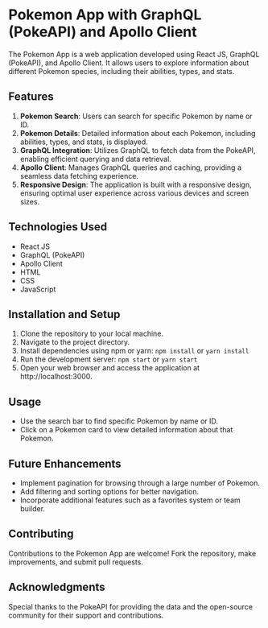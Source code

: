 # Pokemon App with GraphQL (PokeAPI) and Apollo Client

The Pokemon App is a web application developed using React JS, GraphQL (PokeAPI), and Apollo Client. It allows users to explore information about different Pokemon species, including their abilities, types, and stats.

## Features

1. **Pokemon Search**: Users can search for specific Pokemon by name or ID.
2. **Pokemon Details**: Detailed information about each Pokemon, including abilities, types, and stats, is displayed.
3. **GraphQL Integration**: Utilizes GraphQL to fetch data from the PokeAPI, enabling efficient querying and data retrieval.
4. **Apollo Client**: Manages GraphQL queries and caching, providing a seamless data fetching experience.
5. **Responsive Design**: The application is built with a responsive design, ensuring optimal user experience across various devices and screen sizes.

## Technologies Used

- React JS
- GraphQL (PokeAPI)
- Apollo Client
- HTML
- CSS
- JavaScript

## Installation and Setup

1. Clone the repository to your local machine.
2. Navigate to the project directory.
3. Install dependencies using npm or yarn:
`npm install`
or
`yarn install`
4. Run the development server:
`npm start`
or
`yarn start`
5. Open your web browser and access the application at http://localhost:3000.

## Usage

- Use the search bar to find specific Pokemon by name or ID.
- Click on a Pokemon card to view detailed information about that Pokemon.

## Future Enhancements

- Implement pagination for browsing through a large number of Pokemon.
- Add filtering and sorting options for better navigation.
- Incorporate additional features such as a favorites system or team builder.

## Contributing

Contributions to the Pokemon App are welcome! Fork the repository, make improvements, and submit pull requests.

## Acknowledgments

Special thanks to the PokeAPI for providing the data and the open-source community for their support and contributions.
